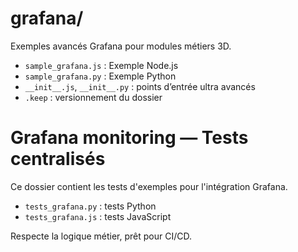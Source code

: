 # grafana/

Exemples avancés Grafana pour modules métiers 3D.

- `sample_grafana.js` : Exemple Node.js
- `sample_grafana.py` : Exemple Python
- `__init__.js`, `__init__.py` : points d’entrée ultra avancés
- `.keep` : versionnement du dossier

# Grafana monitoring — Tests centralisés

Ce dossier contient les tests d'exemples pour l'intégration Grafana.
- `tests_grafana.py` : tests Python
- `tests_grafana.js` : tests JavaScript

Respecte la logique métier, prêt pour CI/CD.
